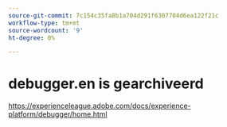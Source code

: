 ```yaml
---
source-git-commit: 7c154c35fa8b1a704d291f6307704d6ea122f21c
workflow-type: tm+mt
source-wordcount: '9'
ht-degree: 0%

---
```

# debugger.en is gearchiveerd

https://experienceleague.adobe.com/docs/experience-platform/debugger/home.html
